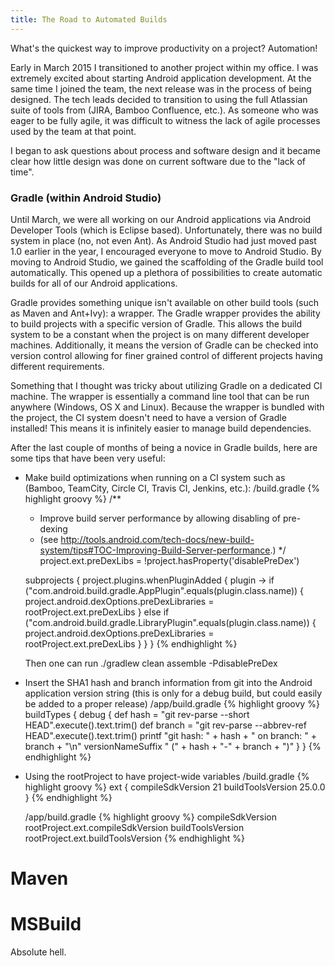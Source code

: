 ```yaml
---
title: The Road to Automated Builds
---
```


What's the quickest way to improve productivity on a project? Automation!

Early in March 2015 I transitioned to another project within my office. I was extremely excited about starting Android application development. At the same time I joined the team, the next release was in the process of being designed. The tech leads decided to transition to using the full Atlassian suite of tools from (JIRA, Bamboo Confluence, etc.). As someone who was eager to be fully agile, it was difficult to witness the lack of agile processes used by the team at that point.

I began to ask questions about process and software design and it became clear how little design was done on current software due to the "lack of time".

### Gradle (within Android Studio)

Until March, we were all working on our Android applications via Android Developer Tools (which is Eclipse based). Unfortunately, there was no build system in place (no, not even Ant). As Android Studio had just moved past 1.0 earlier in the year, I encouraged everyone to move to Android Studio. By moving to Android Studio, we gained the scaffolding of the Gradle build tool automatically. This opened up a plethora of possibilities to create automatic builds for all of our Android applications.

Gradle provides something unique isn't available on other build tools (such as Maven and Ant+Ivy): a wrapper. The Gradle wrapper provides the ability to build projects with a specific version of Gradle. This allows the build system to be a constant when the project is on many different developer machines. Additionally, it means the version of Gradle can be checked into version control allowing for finer grained control of different projects having different requirements.

Something that I thought was tricky about utilizing Gradle on a dedicated CI machine. The wrapper is essentially a command line tool that can be run anywhere (Windows, OS X and Linux). Because the wrapper is bundled with the project, the CI system doesn't need to have a version of Gradle installed! This means it is infinitely easier to manage build dependencies.

After the last couple of months of being a novice in Gradle builds, here are some tips that have been very useful:
- Make build optimizations when running on a CI system such as (Bamboo, TeamCity, Circle CI, Travis CI, Jenkins, etc.):
	<root of project>/build.gradle
	{% highlight groovy %}
	/**
	 * Improve build server performance by allowing disabling of pre-dexing
	 * (see http://tools.android.com/tech-docs/new-build-system/tips#TOC-Improving-Build-Server-performance.)
	 */
	project.ext.preDexLibs = !project.hasProperty('disablePreDex')

	subprojects {
	    project.plugins.whenPluginAdded { plugin ->
	        if ("com.android.build.gradle.AppPlugin".equals(plugin.class.name)) {
	            project.android.dexOptions.preDexLibraries = rootProject.ext.preDexLibs
	        } else if ("com.android.build.gradle.LibraryPlugin".equals(plugin.class.name)) {
	            project.android.dexOptions.preDexLibraries = rootProject.ext.preDexLibs
	        }
	    }
	}
	{% endhighlight %}

	Then one can run ./gradlew clean assemble -PdisablePreDex

- Insert the SHA1 hash and branch information from git into the Android application version string (this is only for a debug build, but could easily be added to a proper release)
	<root of project>/app/build.gradle
	{% highlight groovy %}
	buildTypes {
        debug {
            def hash = "git rev-parse --short HEAD".execute().text.trim()
            def branch = "git rev-parse --abbrev-ref HEAD".execute().text.trim()
            printf "git hash: " + hash + " on branch: " + branch + "\n"
            versionNameSuffix  " (" + hash + "-" + branch + ")"
        }
    }
	{% endhighlight %}

- Using the rootProject to have project-wide variables
	<root of project>/build.gradle
	{% highlight groovy %}
	ext {
		compileSdkVersion 21
		buildToolsVersion 25.0.0
	}
	{% endhighlight %}

	<root of project>/app/build.gradle
	{% highlight groovy %}
	compileSdkVersion rootProject.ext.compileSdkVersion
    buildToolsVersion rootProject.ext.buildToolsVersion
	{% endhighlight %}

# Maven


# MSBuild

Absolute hell.